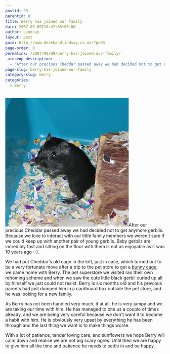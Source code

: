 ```yaml
---
postid: 93
parentid: 0
title: Berry has joined our family
date: 2007-09-09T10:47:08+00:00
author: Lindsay
layout: post
guid: http://www.derekandlindsay.co.uk/?p=93
page-order: 0
permalink: /2007/09/09/berry-has-joined-our-family/
_aioseop_description:
  - "After our precious Cheddar passed away we had decided not to get anymore gerbils. Because we love to interact with our little family members we weren't sure if we could keep up with another pair of young gerbils."
page-slug: berry-has-joined-our-family
category-slug: berry
categories:
  - Berry
---
```

<img class="alignright size-full wp-image-6452" title="Our gerbil, Berry standing up looking round" src="/wp-content/uploads/2007/09/post_9603.jpg" alt="Our gerbil, Berry standing up looking round" width="390" height="407" />After our precious Cheddar passed away we had decided not to get anymore gerbils. Because we love to interact with our little family members we weren't sure if we could keep up with another pair of young gerbils. Baby gerbils are incredibly fast and sitting on the floor with them is not as enjoyable as it was 10 years ago :-).

We had put Cheddar's old cage in the loft, just in case, which turned out to be a very fortunate move after a trip to the pet store to get a [bunny cage](/pets/bunnies/fern/ "Fern"), we came home with Berry. The pet superstore we visited ran their own rehoming scheme and when we saw the cute little black gerbil curled up all by himself we just could not resist. Berry is six months old and his previous parents had just dumped him in a cardboard box outside the pet store, and he was looking for a new family.

As Berry has not been handled very much, if at all, he is very jumpy and we are taking our time with him. He has managed to bite us a couple of times already, and we are being very careful because we don't want it to become a habit with him. He is obviously very upset by everything he has been through and the last thing we want is to make things worse.

With a lot of patience, tender loving care, and sunflowers we hope Berry will calm down and realise we are not big scary ogres. Until then we are happy to give him all the time and patience he needs to settle in and be happy.